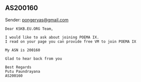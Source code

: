## AS200160

Sender: pongeryas@gmail.com

```
Dear KSKB.EU.ORG Team,

I would like to ask about joining POEMA IX.
I read on your page you can provide free VM to join POEMA IX

My ASN is 200160

Glad to hear back from you

Best Regards
Putu Paundrayana
AS200160
```